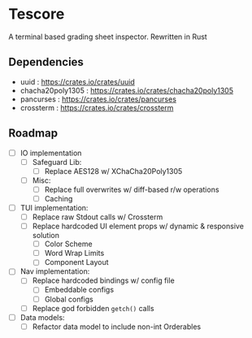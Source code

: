 # Tescore

A terminal based grading sheet inspector. Rewritten in Rust

## Dependencies

* uuid              : https://crates.io/crates/uuid
* chacha20poly1305  : https://crates.io/crates/chacha20poly1305
* pancurses         : https://crates.io/crates/pancurses
* crossterm         : https://crates.io/crates/crossterm

## Roadmap
- [ ] IO implementation
  - [ ] Safeguard Lib:
    - [ ] Replace AES128 w/ XChaCha20Poly1305
  - [ ] Misc:
      - [ ] Replace full overwrites w/ diff-based r/w operations
      - [ ] Caching
- [ ] TUI implementation:
  - [ ] Replace raw Stdout calls w/ Crossterm 
  - [ ] Replace hardcoded UI element props w/ dynamic & responsive solution
    - [ ] Color Scheme
    - [ ] Word Wrap Limits
    - [ ] Component Layout
- [ ] Nav implementation:
  - [ ] Replace hardcoded bindings w/ config file
    - [ ] Embeddable configs
    - [ ] Global configs
  - [ ] Replace god forbidden `getch()` calls
- [ ] Data models:
  - [ ] Refactor data model to include non-int Orderables